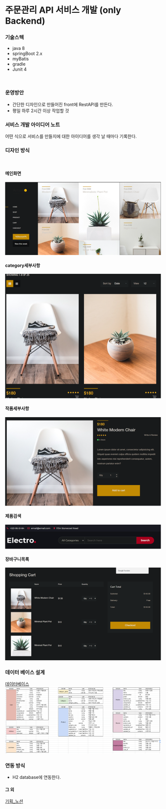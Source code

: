# 주문관리 API 서비스 개발 (only Backend)

### 기술스텍

- java 8
- springBoot 2.x
- myBatis
- gradle
- Junit 4

<br>

### 운영방안

- 간단한 디자인으로 만들어진 front에 RestAPI를 만든다.
- 평일 하루 2시간 이상 작업할 것

### 서비스 개발 아이디어 노트

어떤 식으로 서비스를 만들지에 대한 아이디어를 생각 날 때마다 기록한다.

### 디자인 방식

<br>

#### 메인화면

![메인화면](./image/front메인화면.png)

#### category세부사항

![category세부사항](./image/category세부사항.png)

#### 작품세부사항

![작품세부사항](./image/작품세부사항.png)

#### 제품검색

![제품검색](./image/제품검색.png)

#### 장바구니목록

![장바구니목록](./image/장바구니목록.png)

### 데이터 베이스 설계

[데이터베이스](https://docs.google.com/spreadsheets/d/1t9n1QvaU6J57NBgoJRQk0sHx-0-bD1VrMOqUGE0-i-w/edit?usp=sharing)
![데이터베이스](./image/데이터베이스설계.png)

### 연동 방식

- H2 database에 연동한다.

#### 그 외

[기획_노션](https://www.notion.so/API-f69af0f2826a46e9a6368063e670b1fe)